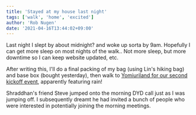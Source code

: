 ```yaml
---
title: 'Stayed at my house last night'
tags: ['walk', 'home', 'excited']
author: 'Rob Nugen'
date: '2021-04-16T13:44:02+09:00'
---
```


Last night I slept by about midnight? and woke up sorta by 9am.
Hopefully I can get more sleep on most nights of the walk..  Not more
sleep, but more downtime so I can keep website updated, etc.

After writing this, I'll do a final packing of my bag (using Lin's
hiking bag) and base box (bought yesterday), then walk to
[Yomiuriland for our second kickoff event](/events/2021/04/17start-walking-to-niigata-kickoff-party/),
apparently featuring rain!

Shraddhan's friend Steve jumped onto the morning DYD call just as I
was jumping off.  I subsequently dreamt he had invited a bunch of
people who were interested in potentially joining the morning
meetings.

